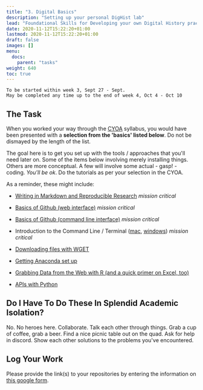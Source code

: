 ```yaml
---
title: "3. Digital Basics"
description: "Setting up your personal DigHist lab"
lead: "Foundational Skills for Developing your own Digital History practice"
date: 2020-11-12T15:22:20+01:00
lastmod: 2020-11-12T15:22:20+01:00
draft: false
images: []
menu:
  docs:
    parent: "tasks"
weight: 640
toc: true
---
```


```
To be started within week 3, Sept 27 - Sept.
May be completed any time up to the end of week 4, Oct 4 - Oct 10
```

## The Task

When you worked your way through the [CYOA](/docs/syllabus/cyoa) syllabus, you would have been presented with a **selection from the 'basics' listed below**. Do not be dismayed by the length of the list.

The goal here is to get you set up with the tools / approaches that you'll need later on. Some of the items below involving merely installing things. Others are more conceptual. A few will involve some actual - gasp! - coding. _You'll be ok_. Do the tutorials as per your selection in the CYOA.

As a reminder, these might include:

+ [Writing in Markdown and Reproducible Research](/docs/tutorials/markdown) *mission critical*

+ [Basics of Github (web interface)](/docs/tutorials/github-basic) *mission critical*

+ [Basics of Github (command line interface)](/docs/tutorials/github-cli) *mission critical*

+ Introduction to the Command Line / Terminal ([mac](/docs/tutorials/command-line-mac), [windows](/docs/tutorials/command-line-win)) *mission critical*

+ [Downloading files with WGET](/docs/tutorials/wget)

+ [Getting Anaconda set up](/docs/tutorials/anaconda)

+ [Grabbing Data from the Web with R (and a quick primer on Excel, too)](/docs/tutorials/excel-and-r)

+ [APIs with Python](/docs/tutorials/apis)

## Do I Have To Do These In Splendid Academic Isolation?

No. No heroes here. Collaborate. Talk each other through things. Grab a cup of coffee, grab a beer. Find a nice picnic table out on the quad. Ask for help in discord. Show each other solutions to the problems you've encountered.

## Log Your Work 

Please provide the link(s) to your repositories by entering the information on [this google form](https://forms.gle/KeCNnLpcuYVVFHgr5).
